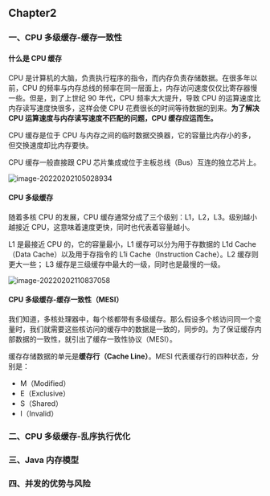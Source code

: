 ## Chapter2

### 一、CPU 多级缓存-缓存一致性

#### 什么是 CPU 缓存

CPU 是计算机的大脑，负责执行程序的指令，而内存负责存储数据。在很多年以前，CPU 的频率与内存总线的频率在同一层面上，内存访问速度仅仅比寄存器慢一些。但是，到了上世纪 90 年代，CPU 频率大大提升，导致 CPU 的运算速度比内存读写速度快很多，这样会使 CPU 花费很长的时间等待数据的到来。**为了解决 CPU 运算速度与内存读写速度不匹配的问题，CPU 缓存应运而生。**

CPU 缓存是位于 CPU 与内存之间的临时数据交换器，它的容量比内存小的多，但交换速度却比内存要快。

CPU 缓存一般直接跟 CPU 芯片集成或位于主板总线（Bus）互连的独立芯片上。

![image-20220202105028934](https://tva1.sinaimg.cn/large/008i3skNly1gyyz6otmn4j312w0rsgm9.jpg)

 #### CPU 多级缓存

随着多核 CPU 的发展，CPU 缓存通常分成了三个级别：L1，L2，L3。级别越小越接近 CPU，这意味着速度更快，同时也代表着容量越小。

L1 是最接近 CPU 的，它的容量最小，L1 缓存可以分为用于存数据的 L1d Cache（Data Cache）以及用于存指令的 L1i Cache（Instruction Cache）。L2 缓存则更大一些； L3 缓存是三级缓存中最大的一级，同时也是最慢的一级。

![image-20220202110837058](https://tva1.sinaimg.cn/large/008i3skNly1gyyzpj6bnrj312w0rs0tu.jpg)

#### CPU 多级缓存-缓存一致性（MESI）

我们知道，多核处理器中，每个核都带有多级缓存。那么假设多个核访问同一个变量时，我们就需要这些核访问的缓存中的数据是一致的，同步的。为了保证缓存内部数据的一致性，就引出了缓存一致性协议（MESI）。

缓存存储数据的单元是**缓存行（Cache Line）**。MESI 代表缓存行的四种状态，分别是：

- M（Modified）
- E（Exclusive）
- S（Shared）
- I（Invalid）



### 二、CPU 多级缓存-乱序执行优化

### 三、Java 内存模型

### 四、并发的优势与风险